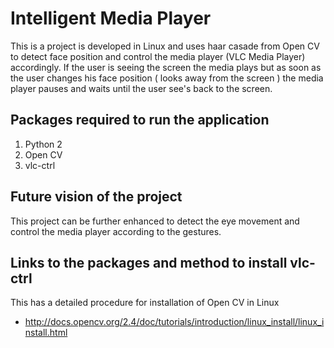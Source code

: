 # Intelligent Media Player
This is a project is developed in Linux and uses haar casade from Open CV to detect face position and control the media player (VLC Media Player)  accordingly. If the user is seeing the screen the media plays but as soon as the user changes his face position  ( looks away from the screen ) the media player pauses and waits until the user see's back to the screen. 

## Packages required to run the application
  1. Python 2
  2. Open CV 
  3. vlc-ctrl
  
## Future vision of the project 
 This project can be further enhanced to detect the eye movement and control the media player according to the gestures. 

## Links to the packages and method to install vlc-ctrl
  
  This has a detailed procedure for installation of Open CV in Linux
   * http://docs.opencv.org/2.4/doc/tutorials/introduction/linux_install/linux_install.html
   
   

